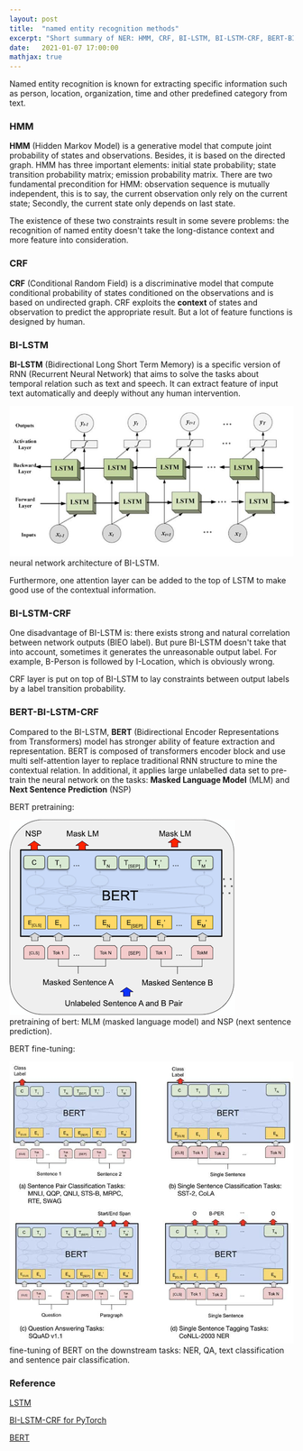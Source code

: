```yaml
---
layout: post
title:  "named entity recognition methods"
excerpt: "Short summary of NER: HMM, CRF, BI-LSTM, BI-LSTM-CRF, BERT-BI-LSTM-CRF"
date:   2021-01-07 17:00:00
mathjax: true
---
```


Named entity recognition is known for extracting specific information such as person, location, organization, time and other predefined category from text.

### HMM

**HMM** (Hidden Markov Model) is a generative model that compute joint probability of states and observations. Besides, it is based on the directed graph.
HMM has three important elements: initial state probability; state transition probability matrix; emission probability matrix. There are two fundamental precondition for HMM:
observation sequence is mutually independent, this is to say, the current observation only rely on the current state; Secondly, the current state only depends on last state.

The existence of these two constraints result in some severe problems: the recognition of named entity doesn't take the long-distance context and more feature into consideration.

### CRF

**CRF** (Conditional Random Field) is a discriminative model that compute conditional probability of states conditioned on the observations and is based on undirected graph.
CRF exploits the **context** of states and observation to predict the appropriate result. But a lot of feature functions is designed by human.

### BI-LSTM

**BI-LSTM** (Bidirectional Long Short Term Memory) is a specific version of RNN (Recurrent Neural Network) that aims to solve the tasks about temporal relation such as text and speech.
It can extract feature of input text automatically and deeply without any human intervention.

<div class="imgcap">
<img src="/assets/NER/BI-LSTM.jpg">
<div class="thecap"> neural network architecture of BI-LSTM.</div>
</div>

Furthermore, one attention layer can be added to the top of LSTM to make good use of the contextual information.

### BI-LSTM-CRF

One disadvantage of BI-LSTM is: there exists strong and natural correlation between network outputs (BIEO label). But pure BI-LSTM doesn't take that into account, sometimes it
generates the unreasonable output label. For example, B-Person is followed by I-Location, which is obviously wrong.

CRF layer is put on top of BI-LSTM to lay constraints between output labels by a label transition probability.

### BERT-BI-LSTM-CRF

Compared to the BI-LSTM, **BERT** (Bidirectional Encoder Representations from Transformers) model has stronger ability of feature extraction and representation. BERT is composed of transformers encoder block and use multi self-attention layer to replace 
traditional RNN structure to mine the contextual relation. In additional, it applies large unlabelled data set to pre-train the neural network on the tasks: **Masked Language Model** (MLM) and **Next Sentence Prediction** (NSP)

BERT pretraining:

<div class="imgcap">
<img src="/assets/NER/BERT_pretrain.png">
<div class="thecap"> pretraining of bert: MLM (masked language model) and NSP (next sentence prediction).</div>
</div>

BERT fine-tuning:

<div class="imgcap">
<img src="/assets/NER/BERT_finetuing.png">
<div class="thecap"> fine-tuning of BERT on the downstream tasks: NER, QA, text classification and sentence pair classification.</div>
</div>

### Reference

[LSTM](http://colah.github.io/posts/2015-08-Understanding-LSTMs/)

[BI-LSTM-CRF for PyTorch](https://pytorch.org/tutorials/beginner/nlp/advanced_tutorial.html)

[BERT](https://jalammar.github.io/illustrated-bert/)


